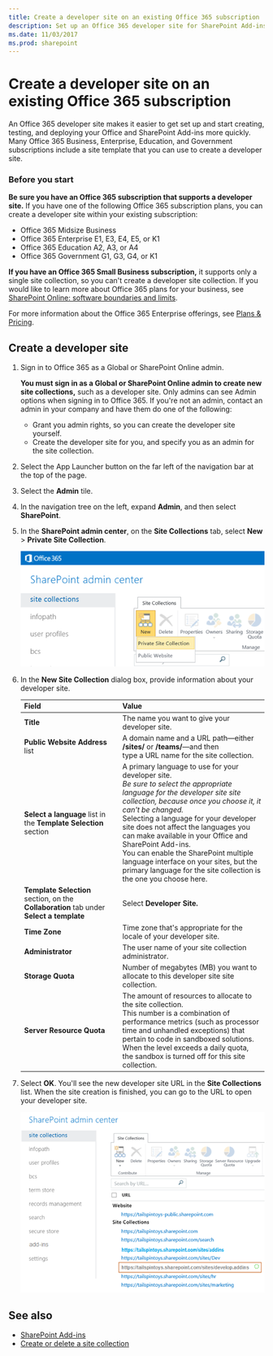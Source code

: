 ```yaml
---
title: Create a developer site on an existing Office 365 subscription
description: Set up an Office 365 developer site for SharePoint Add-ins.
ms.date: 11/03/2017
ms.prod: sharepoint
---
```



# Create a developer site on an existing Office 365 subscription

An Office 365 developer site makes it easier to get set up and start creating, testing, and deploying your Office and SharePoint Add-ins more quickly. Many Office 365 Business, Enterprise, Education, and Government subscriptions include a site template that you can use to create a developer site.

### Before you start

**Be sure you have an Office 365 subscription that supports a developer site.** If you have one of the following Office 365 subscription plans, you can create a developer site within your existing subscription:
    
- Office 365 Midsize Business
- Office 365 Enterprise E1, E3, E4, E5, or K1
- Office 365 Education A2, A3, or A4
- Office 365 Government G1, G3, G4, or K1

**If you have an Office 365 Small Business subscription,** it supports only a single site collection, so you can't create a developer site collection. If you would like to learn more about Office 365 plans for your business, see [SharePoint Online: software boundaries and limits](http://office.microsoft.com/en-us/office365-sharepoint-online-enterprise-help/sharepoint-online-software-boundaries-and-limits-HA102694293.aspx).
    
For more information about the Office 365 Enterprise offerings, see [Plans &amp; Pricing](http://products.office.com/en-us/business/office-365-enterprise-e1-business-software).

<a name="bk_createdevsite"> </a>
## Create a developer site

1. Sign in to Office 365 as a Global or SharePoint Online admin.
    
   **You must sign in as a Global or SharePoint Online admin to create new site collections,** such as a developer site. Only admins can see Admin options when signing in to Office 365. If you're not an admin, contact an admin in your company and have them do one of the following:
    
   - Grant you admin rights, so you can create the developer site yourself.
   - Create the developer site for you, and specify you as an admin for the site collection.

2. Select the App Launcher button on the far left of the navigation bar at the top of the page.

3. Select the **Admin** tile.

4. In the navigation tree on the left, expand **Admin**, and then select **SharePoint**.

5. In the **SharePoint admin center**, on the **Site Collections** tab, select **New** > **Private Site Collection**.

   ![SharePoint Admin Center new site collection option](../images/SPAdminCenter_newSiteCollection.png)

6. In the **New Site Collection** dialog box, provide information about your developer site.
    
   |**Field**|**Value**|
   |:-----|:-----|
   |**Title**|The name you want to give your developer site.|
   |**Public Website Address** list|A domain name and a URL path—either **/sites/** or **/teams/**—and then<br/>type a URL name for the site collection.|
   |**Select a language** list in the **Template Selection** section|A primary language to use for your developer site.<br/>*Be sure to select the appropriate language for the developer site site collection, because once you choose it, it can't be changed.*<br/>Selecting a language for your developer site does not affect the languages you can make available in your Office and SharePoint Add-ins.<br/>You can enable the SharePoint multiple language interface on your sites, but the primary language for the site collection is the one you choose here.|
   |**Template Selection** section, on the **Collaboration** tab under **Select a template**|Select **Developer Site.**|
   |**Time Zone**|Time zone that's appropriate for the locale of your developer site.|
   |**Administrator**|The user name of your site collection administrator.|
   |**Storage Quota**|Number of megabytes (MB) you want to allocate to this developer site site collection.|
   |**Server Resource Quota**|The amount of resources to allocate to the site collection.<br/>This number is a combination of performance metrics (such as processor time and unhandled exceptions) that pertain to code in sandboxed solutions.<br/>When the level exceeds a daily quota, the sandbox is turned off for this site collection.|

7. Select **OK**. You'll see the new developer site URL in the **Site Collections** list. When the site creation is finished, you can go to the URL to open your developer site.

   ![New site collection provisioning](../images/SPAdminCenter_newSiteCollection_provisioning.png)
 
## See also
<a name="bk_addresources"> </a>

-  [SharePoint Add-ins](sharepoint-add-ins.md)
-  [Create or delete a site collection](http://office.microsoft.com/en-us/office365-sharepoint-online-enterprise-help/create-or-delete-a-site-collection-HA102772354.aspx?CTT=1)
    
 

